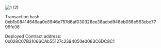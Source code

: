 ![1 (2)](https://user-images.githubusercontent.com/85587569/128944079-bc2fab6a-3312-41bb-9e6b-efeb08b5af63.png)

Transaction hash: 0xb1b08414646aa0c8946e757d6af030328ee38acbd948eb086e563cbc7799fe08

Deployed Contract address: 0x028C07B31066CAb55127c2394050e0083C6DC8C1
